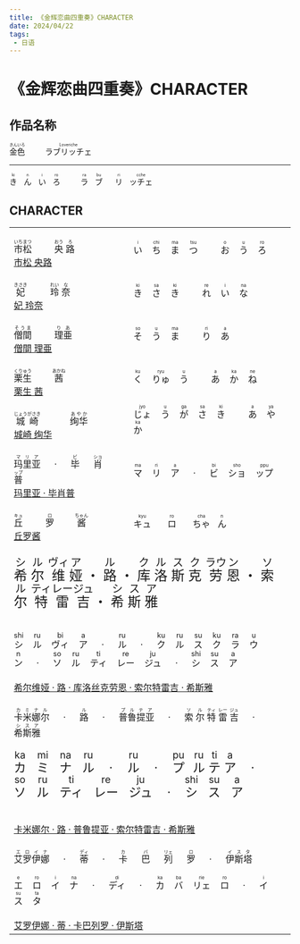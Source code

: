 ```yaml
---
title: 《金辉恋曲四重奏》CHARACTER
date: 2024/04/22
tags: 
 - 日语
---
```


<style>
    .xi_er_wei-ruby-cn {
        font-size: 24px;
    }
    .xi_er_wei-ruby-cn rt {
        font-size: 0.8em;
    }
    .xi_er_wei-ruby-ja {
        font-size: 16px;
    }
    .xi_er_wei-ruby-ja rt{
        font-size: 0.8em;
    }

    .mi-na ruby {
        font-size: 22px;
    }
    .mi-na ruby rt{
        font-size: 0.8em;
    }
</style>

# 《金辉恋曲四重奏》CHARACTER

## 作品名称

<p>
    <ruby>
        <span>金色</span>
        <rp>(</rp>
        <rt>きんいろ</rt>
        <rp>)</rp>
    </ruby>
    <span>&emsp;&emsp;</span>
    <ruby>
        <span>ラブリッチェ</span>
        <rp>(</rp>
        <rt>Loveriche</rt>
        <rp>)</rp>
    </ruby>
</p>

---

<p>
    <ruby>
        <span>き</span>
        <rp>(</rp>
        <rt>ki</rt>
        <rp>)</rp>
    </ruby>
    <span>&nbsp;</span>
    <ruby>
        <span>ん</span>
        <rp>(</rp>
        <rt>n</rt>
        <rp>)</rp>
    </ruby>
    <span>&nbsp;</span>
    <ruby>
        <span>い</span>
        <rp>(</rp>
        <rt>i</rt>
        <rp>)</rp>
    </ruby>
    <span>&nbsp;</span>
    <ruby>
        <span>ろ</span>
        <rp>(</rp>
        <rt>ro</rt>
        <rp>)</rp>
    </ruby>
    <span>&emsp;&emsp;</span>
    <ruby>
        <span>ラ</span>
        <rp>(</rp>
        <rt>ra</rt>
        <rp>)</rp>
    </ruby>
    <span>&nbsp;</span>
    <ruby>
        <span>ブ</span>
        <rp>(</rp>
        <rt>bu</rt>
        <rp>)</rp>
    </ruby>
    <span>&emsp;</span>
    <ruby>
        <span>リ</span>
        <rp>(</rp>
        <rt>ri</rt>
        <rp>)</rp>
    </ruby>
    <span>&nbsp;</span>
    <ruby>
        <span>ッチェ</span>
        <rp>(</rp>
        <rt>cche</rt>
        <rp>)</rp>
    </ruby>
</p>

## CHARACTER

<table>
    <tbody>
        <!-- BEGIN 市松央路 -->
        <tr class="tr">
            <td>
                <br>
                <ruby>
                    <span>市松</span>
                    <rp>(</rp>
                    <rt>いちまつ</rt>
                    <rp>)</rp>
                </ruby>
                <span>&emsp;&emsp;</span>
                <ruby>
                    <span>央</span>
                    <rp>(</rp>
                    <rt>おう</rt>
                    <rp>)</rp>
                </ruby>
                <ruby>
                    <span>路</span>
                    <rp>(</rp>
                    <rt>ろ</rt>
                    <rp>)</rp>
                </ruby>
                <br>
                <a href="https://vndb.org/c64498" target="_blank">市松 央路</a>
                <br>
            </td>
            <td>
                <ruby>
                    い
                    <rp>(</rp>
                    <rt>i</rt>
                    <rp>)</rp>
                </ruby>
                <span>&nbsp;&nbsp;</span>
                <ruby>
                    ち
                    <rp>(</rp>
                    <rt>chi</rt>
                    <rp>)</rp>
                </ruby>
                <span>&nbsp;&nbsp;</span>
                <ruby>
                    ま
                    <rp>(</rp>
                    <rt>ma</rt>
                    <rp>)</rp>
                </ruby>
                <span>&nbsp;&nbsp;</span>
                <ruby>
                    つ
                    <rp>(</rp>
                    <rt>tsu</rt>
                    <rp>)</rp>
                </ruby>
                <span>&emsp;&emsp;</span>
                <ruby>
                    お
                    <rp>(</rp>
                    <rt>o</rt>
                    <rp>)</rp>
                </ruby>
                <span>&nbsp;&nbsp;</span>
                <ruby>
                    う
                    <rp>(</rp>
                    <rt>u</rt>
                    <rp>)</rp>
                </ruby>
                <span>&nbsp;&nbsp;</span>
                <ruby>
                    ろ
                    <rp>(</rp>
                    <rt>ro</rt>
                    <rp>)</rp>
                </ruby>
            </td>
        </tr>
        <!-- END 市松央路 -->
        <!-- BEGIN 妃 玲奈 -->
        <tr class="tr">
            <td>
                <br>
                <ruby>
                    <span>妃</span>
                    <rp>(</rp>
                    <rt>きさき</rt>
                    <rp>)</rp>
                </ruby>
                <span>&emsp;&emsp;&nbsp;</span>
                <ruby>
                    <span>玲</span>
                    <rp>(</rp>
                    <rt>れい</rt>
                    <rp>)</rp>
                </ruby>
                <ruby>
                    <span>奈</span>
                    <rp>(</rp>
                    <rt>な</rt>
                    <rp>)</rp>
                </ruby>
                <br>
                <a href="http://sagaplanets.product.co.jp/works/kinkoi/chara02.html" target="_blank">妃 玲奈</a>
                <br>
            </td>
            <td>
                <ruby>
                    き
                    <rp>(</rp>
                    <rt>ki</rt>
                    <rp>)</rp>
                </ruby>
                <span>&nbsp;&nbsp;</span>
                <ruby>
                    さ
                    <rp>(</rp>
                    <rt>sa</rt>
                    <rp>)</rp>
                </ruby>
                <span>&nbsp;&nbsp;</span>
                <ruby>
                    き
                    <rp>(</rp>
                    <rt>ki</rt>
                    <rp>)</rp>
                </ruby>
                <span>&emsp;&emsp;</span>
                <ruby>
                    れ
                    <rp>(</rp>
                    <rt>re</rt>
                    <rp>)</rp>
                </ruby>
                <span>&nbsp;&nbsp;</span>
                <ruby>
                    い
                    <rp>(</rp>
                    <rt>i</rt>
                    <rp>)</rp>
                </ruby>
                <span>&nbsp;&nbsp;</span>
                <ruby>
                    な
                    <rp>(</rp>
                    <rt>na</rt>
                    <rp>)</rp>
                </ruby>
            </td>
        </tr>
        <!-- END 妃 玲奈 -->
        <!-- BEGIN 僧間 理亜 -->
        <tr class="tr">
            <td>
                <br>
                <ruby>
                    <span>僧間</span>
                    <rp>(</rp>
                    <rt>そうま</rt>
                    <rp>)</rp>
                </ruby>
                <span>&emsp;&emsp;</span>
                <ruby>
                    <span>理亜</span>
                    <rp>(</rp>
                    <rt>りあ</rt>
                    <rp>)</rp>
                </ruby>
                <br>
                <a href="http://sagaplanets.product.co.jp/works/kinkoi/chara04.html" target="_blank">僧間 理亜</a>
                <br>
            </td>
            <td>
                <ruby>
                    そ
                    <rp>(</rp>
                    <rt>so</rt>
                    <rp>)</rp>
                </ruby>
                <span>&nbsp;&nbsp;</span>
                <ruby>
                    う
                    <rp>(</rp>
                    <rt>u</rt>
                    <rp>)</rp>
                </ruby>
                <span>&nbsp;&nbsp;</span>
                <ruby>
                    ま
                    <rp>(</rp>
                    <rt>ma</rt>
                    <rp>)</rp>
                </ruby>
                <span>&emsp;&emsp;</span>
                <ruby>
                    り
                    <rp>(</rp>
                    <rt>ri</rt>
                    <rp>)</rp>
                </ruby>
                <span>&nbsp;&nbsp;</span>
                <ruby>
                    あ
                    <rp>(</rp>
                    <rt>a</rt>
                    <rp>)</rp>
                </ruby>
            </td>
        </tr>
        <!-- END 僧間 理亜 -->
        <!-- BEGIN 栗生 茜 -->
        <tr class="tr">
            <td>
                <br>
                <ruby>
                    <span>栗生</span>
                    <rp>(</rp>
                    <rt>くりゅう</rt>
                    <rp>)</rp>
                </ruby>
                <span>&emsp;&emsp;</span>
                <ruby>
                    <span>茜</span>
                    <rp>(</rp>
                    <rt>あかね</rt>
                    <rp>)</rp>
                </ruby>
                <br>
                <a href="http://sagaplanets.product.co.jp/works/kinkoi/chara05.html" target="_blank">栗生 茜</a>
                <br>
            </td>
            <td>
                <ruby>
                    く
                    <rp>(</rp>
                    <rt>ku</rt>
                    <rp>)</rp>
                </ruby>
                <span>&nbsp;&nbsp;</span>
                <ruby>
                    りゅ
                    <rp>(</rp>
                    <rt>ryu</rt>
                    <rp>)</rp>
                </ruby>
                <span>&nbsp;&nbsp;</span>
                <ruby>
                    う
                    <rp>(</rp>
                    <rt>u</rt>
                    <rp>)</rp>
                </ruby>
                <span>&emsp;&emsp;</span>
                <ruby>
                    あ
                    <rp>(</rp>
                    <rt>a</rt>
                    <rp>)</rp>
                </ruby>
                <span>&nbsp;&nbsp;</span>
                <ruby>
                    か
                    <rp>(</rp>
                    <rt>ka</rt>
                    <rp>)</rp>
                </ruby>
                <span>&nbsp;&nbsp;</span>
                <ruby>
                    ね
                    <rp>(</rp>
                    <rt>ne</rt>
                    <rp>)</rp>
                </ruby>
            </td>
        </tr>
        <!-- END 栗生 茜 -->
        <!-- BEGIN 城崎 绚华 -->
        <tr class="tr">
            <td>
                <br>
                <ruby>
                    <span>城崎</span>
                    <rp>(</rp>
                    <rt>じょうがさき</rt>
                    <rp>)</rp>
                </ruby>
                <span>&emsp;&emsp;&emsp;</span>
                <ruby>
                    <span>绚华</span>
                    <rp>(</rp>
                    <rt>あやか</rt>
                    <rp>)</rp>
                </ruby>
                <br>
                <a href="http://sagaplanets.product.co.jp/works/kinkoi/chara07.html" target="_blank">城崎 绚华</a>
                <br>
            </td>
            <td>
                <ruby>
                    じょ
                    <rp>(</rp>
                    <rt>jyo</rt>
                    <rp>)</rp>
                </ruby>
                <span>&nbsp;&nbsp;</span>
                <ruby>
                    う
                    <rp>(</rp>
                    <rt>u</rt>
                    <rp>)</rp>
                </ruby>
                <span>&nbsp;&nbsp;</span>
                <ruby>
                    が
                    <rp>(</rp>
                    <rt>ga</rt>
                    <rp>)</rp>
                </ruby>
                <span>&nbsp;&nbsp;</span>
                <ruby>
                    さ
                    <rp>(</rp>
                    <rt>sa</rt>
                    <rp>)</rp>
                </ruby>
                <span>&nbsp;&nbsp;</span>
                <ruby>
                    き
                    <rp>(</rp>
                    <rt>ki</rt>
                    <rp>)</rp>
                </ruby>
                <span>&emsp;&emsp;</span>
                <ruby>
                    あ
                    <rp>(</rp>
                    <rt>a</rt>
                    <rp>)</rp>
                </ruby>
                <span>&nbsp;&nbsp;</span>
                <ruby>
                    や
                    <rp>(</rp>
                    <rt>ya</rt>
                    <rp>)</rp>
                </ruby>
                <span>&nbsp;&nbsp;</span>
                <ruby>
                    か
                    <rp>(</rp>
                    <rt>ka</rt>
                    <rp>)</rp>
                </ruby>
            </td>
        </tr>
        <!-- END 城崎 绚华 -->
        <!-- BEGIN 玛里亚·毕肖普 -->
        <tr class="tr">
            <td>
                <br>
                <ruby>
                    <span>玛里亚</span>
                    <rp>(</rp>
                    <rt>マリア</rt>
                    <rp>)</rp>
                </ruby>
                <span>&emsp;</span>
                <ruby>
                    <span>·</span>
                </ruby>
                <span>&emsp;</span>
                <ruby>
                    <span>毕</span>
                    <rp>(</rp>
                    <rt>ビ</rt>
                    <rp>)</rp>
                </ruby>
                <span>&emsp;</span>
                <ruby>
                    <span>肖</span>
                    <rp>(</rp>
                    <rt>ショ</rt>
                    <rp>)</rp>
                </ruby>
                <span>&emsp;</span>
                <ruby>
                    <span>普</span>
                    <rp>(</rp>
                    <rt>ップ</rt>
                    <rp>)</rp>
                </ruby>
                <br>
                <a href="http://sagaplanets.product.co.jp/works/kinkoi/chara08.html" target="_blank">玛里亚 · 毕肖普</a>
                <br>
            </td>
            <td>
                <ruby>
                    マ
                    <rp>(</rp>
                    <rt>ma</rt>
                    <rp>)</rp>
                </ruby>
                <span>&nbsp;&nbsp;</span>
                <ruby>
                    リ
                    <rp>(</rp>
                    <rt>ri</rt>
                    <rp>)</rp>
                </ruby>
                <span>&nbsp;&nbsp;</span>
                <ruby>
                    ア
                    <rp>(</rp>
                    <rt>a</rt>
                    <rp>)</rp>
                </ruby>
                <span>&emsp;</span>
                <ruby>
                    <span>·</span>
                </ruby>
                <span>&emsp;</span>
                <ruby>
                    ビ
                    <rp>(</rp>
                    <rt>bi</rt>
                    <rp>)</rp>
                </ruby>
                <span>&nbsp;&nbsp;</span>
                <ruby>
                    ショ
                    <rp>(</rp>
                    <rt>sho</rt>
                    <rp>)</rp>
                </ruby>
                <span>&nbsp;&nbsp;</span>
                <ruby>
                    ップ
                    <rp>(</rp>
                    <rt>ppu</rt>
                    <rp>)</rp>
                </ruby>
            </td>
        </tr>
        <!-- END 玛里亚·毕肖普 -->
        <!-- BEGIN 丘罗酱 -->
        <tr class="tr">
            <td>
                <br>
                <ruby>
                    <span>丘</span>
                    <rp>(</rp>
                    <rt>キュ</rt>
                    <rp>)</rp>
                </ruby>
                <span>&emsp;&emsp;</span>
                <ruby>
                    <span>罗</span>
                    <rp>(</rp>
                    <rt>ロ</rt>
                    <rp>)</rp>
                </ruby>
                <span>&emsp;&emsp;</span>
                <ruby>
                    <span>酱</span>
                    <rp>(</rp>
                    <rt>ちゃん</rt>
                    <rp>)</rp>
                </ruby>
                <br>
                <a href="http://sagaplanets.product.co.jp/works/kinkoi/chara09.html" target="_blank">丘罗酱</a>
                <br>
            </td>
            <td>
                <ruby>
                    キュ
                    <rp>(</rp>
                    <rt>kyu</rt>
                    <rp>)</rp>
                </ruby>
                <span>&emsp;&nbsp;</span>
                <ruby>
                    ロ
                    <rp>(</rp>
                    <rt>ro</rt>
                    <rp>)</rp>
                </ruby>
                <span>&emsp;&nbsp;</span>
                <ruby>
                    ちゃ
                    <rp>(</rp>
                    <rt>cha</rt>
                    <rp>)</rp>
                </ruby>
                <span>&nbsp;</span>
                <ruby>
                    ん
                    <rp>(</rp>
                    <rt>n</rt>
                    <rp>)</rp>
                </ruby>
            </td>
        </tr>
        <!-- END 丘罗酱 -->
        <!-- BEGIN 希尔维娅 -->
        <tr class="tr">
            <td colspan="2">
                <br>
                <div class="xi_er_wei-ruby-cn">
                    <ruby>
                        <span>希</span>
                        <rp>(</rp>
                        <rt>シ</rt>
                        <rp>)</rp>
                    </ruby>
                    <ruby>
                        <span>尔</span>
                        <rp>(</rp>
                        <rt>ル</rt>
                        <rp>)</rp>
                    </ruby>
                    <ruby>
                        <span>维</span>
                        <rp>(</rp>
                        <rt>ヴィ</rt>
                        <rp>)</rp>
                    </ruby>
                    <ruby>
                        <span>娅</span>
                        <rp>(</rp>
                        <rt>ア</rt>
                        <rp>)</rp>
                    </ruby>
                    <ruby>
                        <span>・</span>
                    </ruby>
                    <ruby>
                        <span>路</span>
                        <rp>(</rp>
                        <rt>ル</rt>
                        <rp>)</rp>
                    </ruby>
                    <ruby>
                        <span>・</span>
                    </ruby>
                    <ruby>
                        <span>库</span>
                        <rp>(</rp>
                        <rt>ク</rt>
                        <rp>)</rp>
                    </ruby>
                    <ruby>
                        <span>洛</span>
                        <rp>(</rp>
                        <rt>ル</rt>
                        <rp>)</rp>
                    </ruby>
                    <ruby>
                        <span>斯</span>
                        <rp>(</rp>
                        <rt>ス</rt>
                        <rp>)</rp>
                    </ruby>
                    <ruby>
                        <span>克</span>
                        <rp>(</rp>
                        <rt>ク</rt>
                        <rp>)</rp>
                    </ruby>
                    <ruby>
                        <span>劳</span>
                        <rp>(</rp>
                        <rt>ラウ</rt>
                        <rp>)</rp>
                    </ruby>
                    <ruby>
                        <span>恩</span>
                        <rp>(</rp>
                        <rt>ン</rt>
                        <rp>)</rp>
                    </ruby>
                    <ruby>
                        <span>・</span>
                    </ruby>
                    <ruby>
                        <span>索</span>
                        <rp>(</rp>
                        <rt>ソ</rt>
                        <rp>)</rp>
                    </ruby>
                    <ruby>
                        <span>尔</span>
                        <rp>(</rp>
                        <rt>ル</rt>
                        <rp>)</rp>
                    </ruby>
                    <ruby>
                        <span>特</span>
                        <rp>(</rp>
                        <rt>ティ</rt>
                        <rp>)</rp>
                    </ruby>
                    <ruby>
                        <span>雷</span>
                        <rp>(</rp>
                        <rt>レー</rt>
                        <rp>)</rp>
                    </ruby>
                    <ruby>
                        <span>吉</span>
                        <rp>(</rp>
                        <rt>ジュ</rt>
                        <rp>)</rp>
                    </ruby>
                    <ruby>
                        <span>・</span>
                    </ruby>
                    <ruby>
                        <span>希</span>
                        <rp>(</rp>
                        <rt>シ</rt>
                        <rp>)</rp>
                    </ruby>
                    <ruby>
                        <span>斯</span>
                        <rp>(</rp>
                        <rt>ス</rt>
                        <rp>)</rp>
                    </ruby>
                    <ruby>
                        <span>雅</span>
                        <rp>(</rp>
                        <rt>ア</rt>
                        <rp>)</rp>
                    </ruby>
                </div>
                <br><br>
                <ruby class="xi_er_wei-ruby-ja">
                    シ
                    <rp>(</rp>
                    <rt>shi</rt>
                    <rp>)</rp>
                </ruby>
                <span>&nbsp;&nbsp;</span>
                <ruby class="xi_er_wei-ruby-ja">
                    ル
                    <rp>(</rp>
                    <rt>ru</rt>
                    <rp>)</rp>
                </ruby>
                <span>&nbsp;&nbsp;</span>
                <ruby class="xi_er_wei-ruby-ja">
                    ヴィ
                    <rp>(</rp>
                    <rt>bi</rt>
                    <rp>)</rp>
                </ruby>
                <span>&nbsp;&nbsp;</span>
                <ruby class="xi_er_wei-ruby-ja">
                    ア
                    <rp>(</rp>
                    <rt>a</rt>
                    <rp>)</rp>
                </ruby>
                <span>&emsp;</span>
                <ruby>
                    <span>·</span>
                </ruby>
                <span>&emsp;</span>
                <ruby class="xi_er_wei-ruby-ja">
                    ル
                    <rp>(</rp>
                    <rt>ru</rt>
                    <rp>)</rp>
                </ruby>
                <span>&emsp;</span>
                <ruby>
                    <span>·</span>
                </ruby>
                <span>&emsp;</span>
                <ruby class="xi_er_wei-ruby-ja">
                    ク
                    <rp>(</rp>
                    <rt>ku</rt>
                    <rp>)</rp>
                </ruby>
                <span>&nbsp;&nbsp;</span>
                <ruby class="xi_er_wei-ruby-ja">
                    ル
                    <rp>(</rp>
                    <rt>ru</rt>
                    <rp>)</rp>
                </ruby>
                <span>&nbsp;&nbsp;</span>
                <ruby class="xi_er_wei-ruby-ja">
                    ス
                    <rp>(</rp>
                    <rt>su</rt>
                    <rp>)</rp>
                </ruby>
                <span>&nbsp;&nbsp;</span>
                <ruby class="xi_er_wei-ruby-ja">
                    ク
                    <rp>(</rp>
                    <rt>ku</rt>
                    <rp>)</rp>
                </ruby>
                <span>&nbsp;&nbsp;</span>
                <ruby class="xi_er_wei-ruby-ja">
                    ラ
                    <rp>(</rp>
                    <rt>ra</rt>
                    <rp>)</rp>
                </ruby>
                <span>&nbsp;&nbsp;</span>
                <ruby class="xi_er_wei-ruby-ja">
                    ウ
                    <rp>(</rp>
                    <rt>u</rt>
                    <rp>)</rp>
                </ruby>
                <span>&nbsp;&nbsp;</span>
                <ruby class="xi_er_wei-ruby-ja">
                    ン
                    <rp>(</rp>
                    <rt>n</rt>
                    <rp>)</rp>
                </ruby>
                <span>&emsp;</span>
                <ruby>
                    <span>·</span>
                </ruby>
                <span>&emsp;</span>
                <ruby class="xi_er_wei-ruby-ja">
                    ソ
                    <rp>(</rp>
                    <rt>so</rt>
                    <rp>)</rp>
                </ruby>
                <span>&nbsp;&nbsp;</span>
                <ruby class="xi_er_wei-ruby-ja">
                    ル
                    <rp>(</rp>
                    <rt>ru</rt>
                    <rp>)</rp>
                </ruby>
                <span>&nbsp;&nbsp;</span>
                <ruby class="xi_er_wei-ruby-ja">
                    ティ
                    <rp>(</rp>
                    <rt>ti</rt>
                    <rp>)</rp>
                </ruby>
                <span>&nbsp;&nbsp;</span>
                <ruby class="xi_er_wei-ruby-ja">
                    レー
                    <rp>(</rp>
                    <rt>re</rt>
                    <rp>)</rp>
                </ruby>
                <span>&nbsp;&nbsp;</span>
                <ruby class="xi_er_wei-ruby-ja">
                    ジュ
                    <rp>(</rp>
                    <rt>ju</rt>
                    <rp>)</rp>
                </ruby>
                <span>&emsp;</span>
                <ruby>
                    <span>·</span>
                </ruby>
                <span>&emsp;</span>
                <ruby class="xi_er_wei-ruby-ja">
                    シ
                    <rp>(</rp>
                    <rt>shi</rt>
                    <rp>)</rp>
                </ruby>
                <span>&nbsp;&nbsp;</span>
                <ruby class="xi_er_wei-ruby-ja">
                    ス
                    <rp>(</rp>
                    <rt>su</rt>
                    <rp>)</rp>
                </ruby>
                <span>&nbsp;&nbsp;</span>
                <ruby class="xi_er_wei-ruby-ja">
                    ア
                    <rp>(</rp>
                    <rt>a</rt>
                    <rp>)</rp>
                </ruby>
                <br><br>
                <a href="http://sagaplanets.product.co.jp/works/kinkoi/chara01.html" target="_blank">希尔维娅 · 路 · 库洛丝克劳恩 · 索尔特雷吉 · 希斯雅</a>
                <br>
            </td>
        </tr>
        <!-- END 希尔维娅 -->
        <!-- BEGIN 米娜 -->
        <tr class="tr">
            <td colspan="2">
                <br>
                <ruby>
                    <span>卡米娜尔</span>
                    <rp>(</rp>
                    <rt>カミナル</rt>
                    <rp>)</rp>
                </ruby>
                <span>&emsp;</span>
                <ruby>
                    <span>·</span>
                </ruby>
                <span>&emsp;</span>
                <ruby>
                    <span>路</span>
                    <rp>(</rp>
                    <rt>ル</rt>
                    <rp>)</rp>
                </ruby>
                <span>&emsp;</span>
                <ruby>
                    <span>·</span>
                </ruby>
                <span>&emsp;</span>
                <ruby>
                    <span>普鲁提亚</span>
                    <rp>(</rp>
                    <rt>プルテア</rt>
                    <rp>)</rp>
                </ruby>
                <span>&emsp;</span>
                <ruby>
                    <span>·</span>
                </ruby>
                <span>&emsp;</span>
                <ruby>
                    <span>索</span>
                    <rp>(</rp>
                    <rt>ソ</rt>
                    <rp>)</rp>
                </ruby>
                <ruby>
                    <span>尔</span>
                    <rp>(</rp>
                    <rt>ル</rt>
                    <rp>)</rp>
                </ruby>
                <ruby>
                    <span>特</span>
                    <rp>(</rp>
                    <rt>ティ</rt>
                    <rp>)</rp>
                </ruby>
                <ruby>
                    <span>雷</span>
                    <rp>(</rp>
                    <rt>レー</rt>
                    <rp>)</rp>
                </ruby>
                <ruby>
                    <span>吉</span>
                    <rp>(</rp>
                    <rt>ジュ</rt>
                    <rp>)</rp>
                </ruby>
                <span>&emsp;</span>
                <ruby>
                    <span>·</span>
                </ruby>
                <span>&emsp;</span>
                <ruby>
                    <span>希斯雅</span>
                    <rp>(</rp>
                    <rt>シスア</rt>
                    <rp>)</rp>
                </ruby>
                <br><br>
                <!-- BEGIN 米娜日文罗马音 -->
                <div class="mi-na">
                    <ruby>
                        カ
                        <rp>(</rp>
                        <rt>ka</rt>
                        <rp>)</rp>
                    </ruby>
                    <span>&nbsp;&nbsp;</span>
                    <ruby>
                        ミ
                        <rp>(</rp>
                        <rt>mi</rt>
                        <rp>)</rp>
                    </ruby>
                    <span>&nbsp;&nbsp;</span>
                    <ruby>
                        ナ
                        <rp>(</rp>
                        <rt>na</rt>
                        <rp>)</rp>
                    </ruby>
                    <span>&nbsp;&nbsp;</span>
                    <ruby>
                        ル
                        <rp>(</rp>
                        <rt>ru</rt>
                        <rp>)</rp>
                    </ruby>
                    <span>&emsp;</span>
                    <ruby>
                        <span>·</span>
                    </ruby>
                    <span>&emsp;</span>
                    <ruby>
                        ル
                        <rp>(</rp>
                        <rt>ru</rt>
                        <rp>)</rp>
                    </ruby>
                    <span>&emsp;</span>
                    <ruby>
                        <span>·</span>
                    </ruby>
                    <span>&emsp;</span>
                    <ruby>
                        プ
                        <rp>(</rp>
                        <rt>pu</rt>
                        <rp>)</rp>
                    </ruby>
                    <span>&nbsp;</span>
                    <ruby>
                        ル
                        <rp>(</rp>
                        <rt>ru</rt>
                        <rp>)</rp>
                    </ruby>
                    <ruby>
                        テ
                        <rp>(</rp>
                        <rt>ti</rt>
                        <rp>)</rp>
                    </ruby>
                    <ruby>
                        ア
                        <rp>(</rp>
                        <rt>a</rt>
                        <rp>)</rp>
                    </ruby>
                    <span>&emsp;</span>
                    <ruby>
                        <span>·</span>
                    </ruby>
                    <span>&emsp;</span>
                    <ruby>
                        ソ
                        <rp>(</rp>
                        <rt>so</rt>
                        <rp>)</rp>
                    </ruby>
                    <span>&nbsp;&nbsp;</span>
                    <ruby>
                        ル
                        <rp>(</rp>
                        <rt>ru</rt>
                        <rp>)</rp>
                    </ruby>
                    <span>&nbsp;&nbsp;</span>
                    <ruby>
                        ティ
                        <rp>(</rp>
                        <rt>ti</rt>
                        <rp>)</rp>
                    </ruby>
                    <span>&nbsp;&nbsp;</span>
                    <ruby>
                        レー
                        <rp>(</rp>
                        <rt>re</rt>
                        <rp>)</rp>
                    </ruby>
                    <span>&nbsp;&nbsp;</span>
                    <ruby>
                        ジュ
                        <rp>(</rp>
                        <rt>ju</rt>
                        <rp>)</rp>
                    </ruby>
                    <span>&emsp;</span>
                    <ruby>
                        <span>·</span>
                    </ruby>
                    <span>&emsp;</span>
                    <ruby>
                        シ
                        <rp>(</rp>
                        <rt>shi</rt>
                        <rp>)</rp>
                    </ruby>
                    <span>&nbsp;&nbsp;</span>
                    <ruby>
                        ス
                        <rp>(</rp>
                        <rt>su</rt>
                        <rp>)</rp>
                    </ruby>
                    <span>&nbsp;&nbsp;</span>
                    <ruby>
                        ア
                        <rp>(</rp>
                        <rt>a</rt>
                        <rp>)</rp>
                    </ruby>
                </div>
                <!-- END 米娜日文罗马音 -->
                <br><br>
                <a href="http://sagaplanets.product.co.jp/works/kinkoi/chara06.html" target="_blank">卡米娜尔 · 路 · 普鲁提亚 · 索尔特雷吉 · 希斯雅</a>
                <br>
            </td>
        </tr>
        <!-- END 米娜 -->
        <!-- BEGIN 艾尔 -->
        <tr class="tr">
            <td colspan="2">
                <br>
                <ruby>
                    <span>艾罗伊娜</span>
                    <rp>(</rp>
                    <rt>エロイナ</rt>
                    <rp>)</rp>
                </ruby>
                <span>&emsp;</span>
                <ruby>
                    <span>·</span>
                </ruby>
                <span>&emsp;</span>
                <ruby>
                    <span>蒂</span>
                    <rp>(</rp>
                    <rt>ディ</rt>
                    <rp>)</rp>
                </ruby>
                <span>&emsp;</span>
                <ruby>
                    <span>·</span>
                </ruby>
                <span>&emsp;</span>
                <ruby>
                    <span>卡</span>
                    <rp>(</rp>
                    <rt>カ</rt>
                    <rp>)</rp>
                </ruby>
                <span>&emsp;</span>
                <ruby>
                    <span>巴</span>
                    <rp>(</rp>
                    <rt>バ</rt>
                    <rp>)</rp>
                </ruby>
                <span>&emsp;</span>
                <ruby>
                    <span>列</span>
                    <rp>(</rp>
                    <rt>リェ</rt>
                    <rp>)</rp>
                </ruby>
                <span>&emsp;</span>
                <ruby>
                    <span>罗</span>
                    <rp>(</rp>
                    <rt>ロ</rt>
                    <rp>)</rp>
                </ruby>
                <span>&emsp;</span>
                <ruby>
                    <span>·</span>
                </ruby>
                <span>&emsp;</span>
                <ruby>
                    <span>伊斯塔</span>
                    <rp>(</rp>
                    <rt>イスタ</rt>
                    <rp>)</rp>
                </ruby>
                <br><br>
                <ruby>
                    エ
                    <rp>(</rp>
                    <rt>e</rt>
                    <rp>)</rp>
                </ruby>
                <span>&nbsp;&nbsp;</span>
                <ruby>
                    ロ
                    <rp>(</rp>
                    <rt>ro</rt>
                    <rp>)</rp>
                </ruby>
                <span>&nbsp;&nbsp;</span>
                <ruby>
                    イ
                    <rp>(</rp>
                    <rt>i</rt>
                    <rp>)</rp>
                </ruby>
                <span>&nbsp;&nbsp;</span>
                <ruby>
                    ナ
                    <rp>(</rp>
                    <rt>na</rt>
                    <rp>)</rp>
                </ruby>
                <span>&emsp;</span>
                <ruby>
                    <span>·</span>
                </ruby>
                <span>&emsp;</span>
                <ruby>
                    ディ
                    <rp>(</rp>
                    <rt>di</rt>
                    <rp>)</rp>
                </ruby>
                <span>&emsp;</span>
                <ruby>
                    <span>·</span>
                </ruby>
                <span>&emsp;</span>
                <ruby>
                    カ
                    <rp>(</rp>
                    <rt>ka</rt>
                    <rp>)</rp>
                </ruby>
                <span>&nbsp;&nbsp;</span>
                <ruby>
                    バ
                    <rp>(</rp>
                    <rt>ba</rt>
                    <rp>)</rp>
                </ruby>
                <span>&nbsp;&nbsp;</span>
                <ruby>
                    リェ
                    <rp>(</rp>
                    <rt>rie</rt>
                    <rp>)</rp>
                </ruby>
                <span>&nbsp;&nbsp;</span>
                <ruby>
                    ロ
                    <rp>(</rp>
                    <rt>ro</rt>
                    <rp>)</rp>
                </ruby>
                <span>&emsp;</span>
                <ruby>
                    <span>·</span>
                </ruby>
                <span>&emsp;</span>
                <ruby>
                    イ
                    <rp>(</rp>
                    <rt>i</rt>
                    <rp>)</rp>
                </ruby>
                <span>&nbsp;&nbsp;</span>
                <ruby>
                    ス
                    <rp>(</rp>
                    <rt>su</rt>
                    <rp>)</rp>
                </ruby>
                <span>&nbsp;&nbsp;</span>
                <ruby>
                    タ
                    <rp>(</rp>
                    <rt>ta</rt>
                    <rp>)</rp>
                </ruby>
                <br><br>
                <a href="http://sagaplanets.product.co.jp/works/kinkoi/chara03.html" target="_blank">艾罗伊娜 · 蒂 · 卡巴列罗 · 伊斯塔</a>
                <br>
            </td>
        </tr>
        <!-- END 艾尔 -->
    </tbody>
</table>
